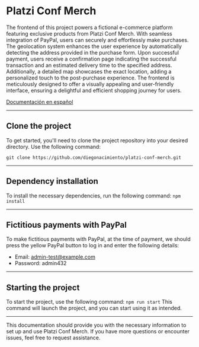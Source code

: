 # Platzi Conf Merch

The frontend of this project powers a fictional e-commerce platform featuring exclusive products from Platzi Conf Merch. With seamless integration of PayPal, users can securely and effortlessly make purchases. The geolocation system enhances the user experience by automatically detecting the address provided in the purchase form. Upon successful payment, users receive a confirmation page indicating the successful transaction and an estimated delivery time to the specified address. Additionally, a detailed map showcases the exact location, adding a personalized touch to the post-purchase experience. The frontend is meticulously designed to offer a visually appealing and user-friendly interface, ensuring a delightful and efficient shopping journey for users.

[Documentación en español](README-es.md)

---

## Clone the project

To get started, you'll need to clone the project repository into your desired directory. Use the following command:

`git clone https://github.com/diegonacimiento/platzi-conf-merch.git`

---

## Dependency installation

To install the necessary dependencies, run the following command:
`npm install`

---

## Fictitious payments with PayPal

To make fictitious payments with PayPal, at the time of payment, we should press the yellow PayPal button to log in and enter the following details:

- Email: admin-test@example.com
- Password: admin432

---

## Starting the project

To start the project, use the following command:
`npm run start`
This command will launch the project, and you can start using it as intended.

---

This documentation should provide you with the necessary information to set up and use Platzi Conf Merch. If you have more questions or encounter issues, feel free to request assistance.
